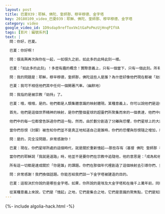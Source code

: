```yaml
---
layout: post
title: 巴夏039：耶穌、佛陀、奎師那、穆罕穆德、金字塔
key: 20180109_video_巴夏039：耶穌、佛陀、奎師那、穆罕穆德、金字塔
category: video
google_video_id: 1D9sdap9refToxVm1tGaPoPmzUjHnqPIfVA
tags: [影片｜編號系列]
text: |
  問：你好，巴夏。

  巴夏：你好啊！

  問：很高興再次與你在一起，一如很久之前，如此多的此時此刻一樣。

  巴夏：「如此多的此刻」！多麼有趣的概念！實際意義上，只有一個當下，只有一個此刻。所有不同的當下，所有明顯不同的當下，都是同一個當下在不同視角下的體現，你有如此多的關於「當下」的視角。

  問：我的問題是：耶穌，穆罕穆德，奎師那，佛陀這些人是誰？為什麼好像他們現在都被「劫持」了？

  巴夏：我可不相信他們其中任何一個開著汽車。（幽默地）

  問：我指的是被宗教「劫持」了。

  巴夏：哦，哦哦，是的。他們都是人類集體意識的映射體現。某種意義上，你可以說他們是這個世界的精神，這個世界的靈魂。這樣解釋可以嗎 ？

  首先，他們是這個世界精神的映射，是你們整個星球的超靈們所聚集而來的一個表達，他們中的每一個都是那個表達的映射。從根本上來說，他們中的每一位都是告訴你們同樣的信息，正如我們現在正在告訴你們的一樣。你們也是基督，是佛陀，是奎師那，是穆罕穆德，你們和他們是完全一樣的。

  他們中的每一位都曾告訴過你們這一點，然而，由於劃分創造了分離與恐懼，你們星球上的大部分人，都無法處理所看見的那個映射。因為分裂與恐懼只是提醒人們看到：你們與他們（耶穌、佛陀、奎師那，穆罕穆德）是如何的不相同。當你們認為，你們的真實自我是如此不同，並你們以那種方式被劃分開來時，就產生了恐懼，並由恐懼引發了所謂的「怨恨」。

  當你們怨恨（討厭）被告知你們並不是真正地知道自己是誰時，你們的恐懼與怨恨隨之增加，結果導致你們通常會殺掉那個提醒你們「你是誰」的人。並且，你們也會創造一個調解的理念：「好吧，好吧，好吧，我知道有很多東西要處理，我會為你的想法進行一下過濾，我想這個代價非常小。」因此，你自己與自己之間製造了更多的分離，你們不斷地、不斷地從最初的觀念中移除你自己，那最初的觀念即你們與那些帶來信息的人（耶穌、佛陀等）是一樣的。這樣解釋可以嗎？

  問：是的，完全沒問題，非常感謝你！

  巴夏：現在，你們星球所處的這個時代，就是關於重新憶起——那些存有（基督 佛陀 奎師那 穆罕穆德），沒有一個想要你們跟隨他們，他們曾經所說的是:你和他們是完全一樣的。所以去成為他們。

  當你們的耶穌說「我就是道路」時，他並不是要你們在宗教中追隨他，他的意思是：「成為和他一樣的『道路』。」因為你們就是那「道路」，所以，你們都要明白的，所謂的「基督（意識）復臨」的真正意思是：「就是你們每個人的內在都覺醒於你們自己的基督意識、佛陀本性、奎師那精神。」

  所有這一切都是達成關於「你是誰」的課題。你們在那個年代裡創造了這個映射去引導你們、提醒你們。然而，由於你們的分裂意識，除了一部分很關心它的人確實理解了這個理念，它並不總是起很大作用。直到現在，你們終於已經到達這裡——你們開始瞭解到：這些超越歷史進程的所有的意識映射（聖人）所說的是什麼，懂了嗎？

  問：非常感謝！我們換個話題。你能否給我們談一下金字塔被建造的目的。

  巴夏：這取決於你說的是哪些金字塔。如果，你所說的是埃及大金字塔和在幾千上萬年前，同時建造在你們星球不同地帶的眾多金字塔，那麼，雖然它們有許多功能，但是它們最根本的目的是允許你們去憶起很多事物，一如我們在此談論的。

  從某種意義上來說，它們是「憶起」之地，它們是集合之地，它們是意識的聚焦點，它們是知識與信息的體現。所以，無論經歷多少，它終將不會被遺忘。它們最根本的目的是喚回你們所遺忘的，喚回你們感覺你們已經失去的東西。它們作為一個「提醒者」，永遠屹立著。
---
```


{%- include algolia-hack.html -%}
